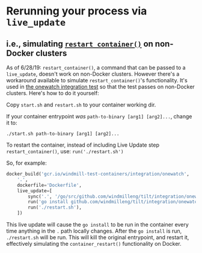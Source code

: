 # Rerunning your process via `live_update`
## i.e., simulating [`restart_container()`](https://docs.tilt.dev/live_update_reference.html#restart_container) on non-Docker clusters

As of 6/28/19: `restart_container()`, a command that can be passed to a `live_update`, doesn't work on non-Docker clusters. However there's a workaround available to simulate `restart_container()`'s functionality. It's used in [the onewatch integration test](https://github.com/tilt-dev/tilt/tree/master/integration/onewatch) so that the test passes on non-Docker clusters. Here's how to do it yourself:

Copy `start.sh` and `restart.sh` to your container working dir.

If your container entrypoint *was* `path-to-binary [arg1] [arg2]...`, change it to:
```
./start.sh path-to-binary [arg1] [arg2]...
```

To restart the container, instead of including Live Update step `restart_container()`, use:
`run('./restart.sh')`

So, for example:

```python
docker_build('gcr.io/windmill-test-containers/integration/onewatch',
    '.',
    dockerfile='Dockerfile',
    live_update=[
        sync('.', '/go/src/github.com/windmilleng/tilt/integration/onewatch'),
        run('go install github.com/windmilleng/tilt/integration/onewatch'),
        run('./restart.sh'),
    ])
```

This live update will cause the `go install` to be run in the container every time anything in the `.` path locally changes. After the `go install` is run, `./restart.sh` will be run. This will kill the original entrypoint, and restart it, effectively simulating the `container_restart()` functionality on Docker.
